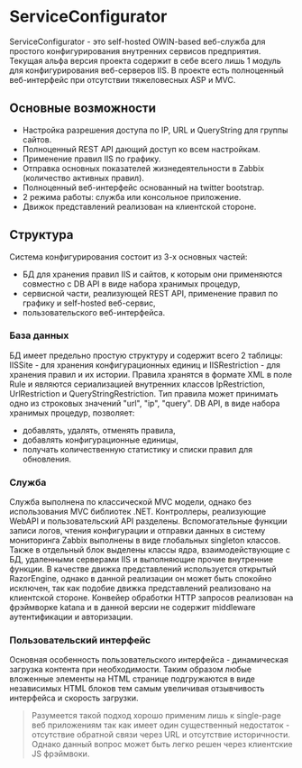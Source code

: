 # ServiceConfigurator

ServiceConfigurator - это self-hosted OWIN-based веб-служба для простого конфигурирования внутренних сервисов предприятия.
Текущая альфа версия проекта содержит в себе всего лишь 1 модуль для конфигурирования веб-серверов IIS.
В проекте есть полноценный веб-интерфейс при отсутствии тяжеловесных ASP и MVC.

## Основные возможности

- Настройка разрешения доступа по IP, URL и QueryString для группы сайтов.
- Полноценный REST API дающий доступ ко всем настройкам.
- Применение правил IIS по графику.
- Отправка основных показателей жизнедеятельности в Zabbix (количество активных правил).
- Полноценный веб-интерфейс основанный на twitter bootstrap.
- 2 режима работы: служба или консольное приложение.
- Движок представлений реализован на клиентской стороне.

## Структура

Система конфигурирования состоит из 3-х основных частей: 

- БД для хранения правил IIS и сайтов, к которым они применяются совместно с DB API в виде набора хранимых процедур,
- сервисной части, реализующей REST API, применение правил по графику и self-hosted веб-сервис,
- пользовательского веб-интерфейса.

### База данных

БД имеет предельно простую структуру и содержит всего 2 таблицы: IISSite - для хранения конфигурационных единиц и IISRestriction - для хранения правил и их истории.
Правила хранятся в формате XML в поле Rule и являются сериализацией внутренних классов IpRestriction, UrlRestriction и QueryStringRestriction. Тип правила может принимать одно из строковых значений "url", "ip", "query".
DB API, в виде набора хранимых процедур, позволяет:

- добавлять, удалять, отменять правила,
- добавлять конфигурационные единицы,
- получать количественную статистику и списки правил для обновления.

### Служба

Служба выполнена по классической MVC модели, однако без использования MVC библиотек .NET. Контроллеры, реализующие WebAPI и пользовательский API разделены. Вспомогательные функции записи логов, чтения конфигурации и отправки данных в систему мониторинга Zabbix выполнены в виде глобальных singleton классов. Также в отдельный блок выделены классы ядра, взаимодействующие с БД, удаленными серверами IIS и выполняющие прочие внутренние функции.
В качестве движка представлений используется открытый RazorEngine, однако в данной реализации он может быть спокойно исключен, так как подобие движка представлений реализовано на клиентской стороне.
Конвейер обработки HTTP запросов реализован на фрэймворке katana и в данной версии не содержит middleware аутентификации и авторизации.

### Пользовательский интерфейс

Основная особенность пользовательского интерфейса - динамическая загрузка контента при необходимости. Таким образом любые вложенные элементы на HTML странице подгружаются в виде независимых HTML блоков тем самым увеличивая отзывчивость интерфейса и скорость загрузки.
> Разумеется такой подход хорошо применим лишь к single-page веб приложениям так как имеет один существенный недостаток - отсутствие обратной связи через URL и отсутствие историчности. Однако данный вопрос может быть легко решен через клиентские JS фрэймвоки.